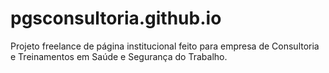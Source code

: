 # pgsconsultoria.github.io
Projeto freelance de página institucional feito para empresa de Consultoria e Treinamentos em Saúde e Segurança do Trabalho.
